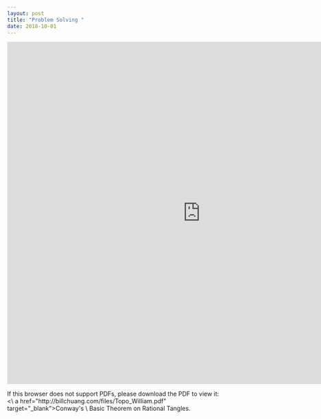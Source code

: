 ```yaml
---
layout: post
title: "Problem Solving "
date: 2018-10-01
---
```

<iframe width='900' height='800' src='http://billchuang.com/files/10012018.pdf' frameborder='0' allowfullscreen></iframe>


<p>If this browser does not support PDFs, please download the PDF to view it: <\
a href="http://billchuang.com/files/Topo_William.pdf" target="_blank">Conway's \
Basic Theorem on Rational Tangles</a>.</p>


